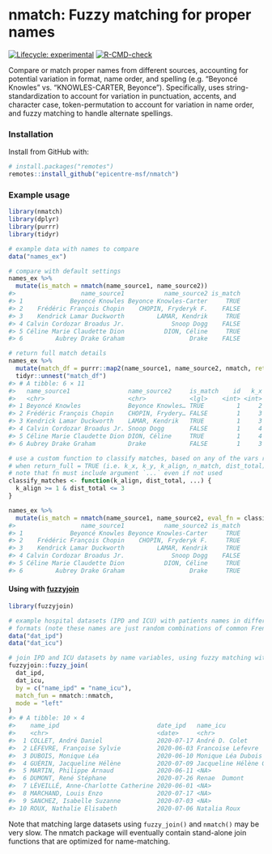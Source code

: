 
<!-- README.md is generated from README.Rmd. Please edit that file -->

# nmatch: Fuzzy matching for proper names

<!-- badges: start -->

[![Lifecycle:
experimental](https://img.shields.io/badge/lifecycle-experimental-orange.svg)](https://www.tidyverse.org/lifecycle/#experimental)
[![R-CMD-check](https://github.com/epicentre-msf/nmatch/workflows/R-CMD-check/badge.svg)](https://github.com/epicentre-msf/nmatch/actions)
<!-- badges: end -->

Compare or match proper names from different sources, accounting for
potential variation in format, name order, and spelling (e.g. “Beyoncé
Knowles” vs. “KNOWLES-CARTER, Beyonce”). Specifically, uses
string-standardization to account for variation in punctuation, accents,
and character case, token-permutation to account for variation in name
order, and fuzzy matching to handle alternate spellings.

### Installation

Install from GitHub with:

``` r
# install.packages("remotes")
remotes::install_github("epicentre-msf/nmatch")
```

### Example usage

``` r
library(nmatch)
library(dplyr)
library(purrr)
library(tidyr)

# example data with names to compare
data("names_ex")

# compare with default settings
names_ex %>% 
  mutate(is_match = nmatch(name_source1, name_source2))
#>                  name_source1           name_source2 is_match
#> 1             Beyoncé Knowles Beyonce Knowles-Carter     TRUE
#> 2    Frédéric François Chopin    CHOPIN, Fryderyk F.    FALSE
#> 3    Kendrick Lamar Duckworth         LAMAR, Kendrik     TRUE
#> 4 Calvin Cordozar Broadus Jr.             Snoop Dogg    FALSE
#> 5 Céline Marie Claudette Dion           DION, Céline     TRUE
#> 6         Aubrey Drake Graham                  Drake    FALSE

# return full match details
names_ex %>% 
  mutate(match_df = purrr::map2(name_source1, name_source2, nmatch, return_full = TRUE)) %>% 
  tidyr::unnest("match_df")
#> # A tibble: 6 × 11
#>   name_source1                name_source2     is_match    id   k_x   k_y k_align n_match dist_total freq_score align   
#>   <chr>                       <chr>            <lgl>    <int> <int> <int>   <int>   <int>      <int> <chr>      <list>  
#> 1 Beyoncé Knowles             Beyonce Knowles… TRUE         1     2     3       2       2          0 <NA>       <tibble>
#> 2 Frédéric François Chopin    CHOPIN, Frydery… FALSE        1     3     2       2       1          3 <NA>       <tibble>
#> 3 Kendrick Lamar Duckworth    LAMAR, Kendrik   TRUE         1     3     2       2       2          1 <NA>       <tibble>
#> 4 Calvin Cordozar Broadus Jr. Snoop Dogg       FALSE        1     4     2       2       0         10 <NA>       <tibble>
#> 5 Céline Marie Claudette Dion DION, Céline     TRUE         1     4     2       2       2          0 <NA>       <tibble>
#> 6 Aubrey Drake Graham         Drake            FALSE        1     3     1       1       1          0 <NA>       <tibble>

# use a custom function to classify matches, based on any of the vars returned
# when return_full = TRUE (i.e. k_x, k_y, k_align, n_match, dist_total)
# note that fn must include argument `...` even if not used
classify_matches <- function(k_align, dist_total, ...) {
  k_align >= 1 & dist_total <= 3
}

names_ex %>% 
  mutate(is_match = nmatch(name_source1, name_source2, eval_fn = classify_matches))
#>                  name_source1           name_source2 is_match
#> 1             Beyoncé Knowles Beyonce Knowles-Carter     TRUE
#> 2    Frédéric François Chopin    CHOPIN, Fryderyk F.     TRUE
#> 3    Kendrick Lamar Duckworth         LAMAR, Kendrik     TRUE
#> 4 Calvin Cordozar Broadus Jr.             Snoop Dogg    FALSE
#> 5 Céline Marie Claudette Dion           DION, Céline     TRUE
#> 6         Aubrey Drake Graham                  Drake     TRUE
```

#### Using with [fuzzyjoin](https://github.com/dgrtwo/fuzzyjoin)

``` r
library(fuzzyjoin)

# example hospital datasets (IPD and ICU) with patients names in different
# formats (note these names are just random combinations of common French names)
data("dat_ipd")
data("dat_icu")

# join IPD and ICU datasets by name variables, using fuzzy matching with nmatch()
fuzzyjoin::fuzzy_join(
  dat_ipd,
  dat_icu,
  by = c("name_ipd" = "name_icu"),
  match_fun = nmatch::nmatch,
  mode = "left"
)
#> # A tibble: 10 × 4
#>    name_ipd                           date_ipd   name_icu                 date_icu  
#>    <chr>                              <date>     <chr>                    <date>    
#>  1 COLLET, André Daniel               2020-07-17 André D. Colet           2020-07-19
#>  2 LÈFEVRE, Françoise Sylvie          2020-06-03 Francoise Lefevre        2020-06-05
#>  3 DUBOIS, Monique Léa                2020-06-10 Monique Léa Dubois       2020-06-14
#>  4 GUÉRIN, Jacqueline Hélène          2020-07-09 Jacqueline Hélène Guérin 2020-07-09
#>  5 MARTIN, Philippe Arnaud            2020-06-11 <NA>                     NA        
#>  6 DUMONT, René Stéphane              2020-07-26 Renae  Dumont            2020-07-29
#>  7 LÉVEILLÉ, Anne-Charlotte Catherine 2020-06-01 <NA>                     NA        
#>  8 MARCHAND, Louis Enzo               2020-07-17 <NA>                     NA        
#>  9 SANCHEZ, Isabelle Suzanne          2020-07-03 <NA>                     NA        
#> 10 ROUX, Nathalie Elisabeth           2020-07-06 Natalia Roux             2020-07-06
```

Note that matching large datasets using `fuzzy_join()` and `nmatch()`
may be very slow. The nmatch package will eventually contain stand-alone
join functions that are optimized for name-matching.
